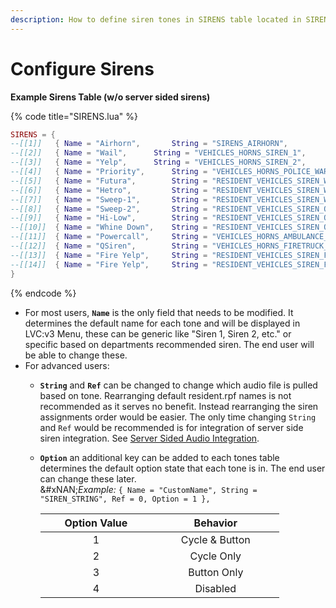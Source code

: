 ```yaml
---
description: How to define siren tones in SIRENS table located in SIRENS.lua.
---
```


# Configure Sirens

**Example Sirens Table (w/o server sided sirens)**

{% code title="SIRENS.lua" %}
```lua
SIRENS = {
--[[1]]	  { Name = "Airhorn", 		String = "SIRENS_AIRHORN", 				Ref = 0 }, --1
--[[2]]	  { Name = "Wail", 		String = "VEHICLES_HORNS_SIREN_1", 			Ref = 0 }, --2
--[[3]]	  { Name = "Yelp", 		String = "VEHICLES_HORNS_SIREN_2",	 		Ref = 0 }, --3
--[[4]]	  { Name = "Priority", 		String = "VEHICLES_HORNS_POLICE_WARNING", 		Ref = 0 }, --4		
--[[5]]	  { Name = "Futura", 		String = "RESIDENT_VEHICLES_SIREN_WAIL_01", 		Ref = 0 }, --5
--[[6]]	  { Name = "Hetro", 		String = "RESIDENT_VEHICLES_SIREN_WAIL_02", 		Ref = 0 }, --6
--[[7]]	  { Name = "Sweep-1", 		String = "RESIDENT_VEHICLES_SIREN_WAIL_03", 		Ref = 0 }, --7
--[[8]]	  { Name = "Sweep-2", 		String = "RESIDENT_VEHICLES_SIREN_QUICK_01", 		Ref = 0 }, --8
--[[9]]	  { Name = "Hi-Low",		String = "RESIDENT_VEHICLES_SIREN_QUICK_02",		Ref = 0 }, --9
--[[10]]  { Name = "Whine Down",	String = "RESIDENT_VEHICLES_SIREN_QUICK_03", 		Ref = 0 }, --10
--[[11]]  { Name = "Powercall", 	String = "VEHICLES_HORNS_AMBULANCE_WARNING", 		Ref = 0 }, --11
--[[12]]  { Name = "QSiren", 		String = "VEHICLES_HORNS_FIRETRUCK_WARNING", 		Ref = 0 }, --12
--[[13]]  { Name = "Fire Yelp", 	String = "RESIDENT_VEHICLES_SIREN_FIRETRUCK_WAIL_01", 	Ref = 0 }, --13
--[[14]]  { Name = "Fire Yelp", 	String = "RESIDENT_VEHICLES_SIREN_FIRETRUCK_QUICK_01", 	Ref = 0 }, --14
}
```
{% endcode %}

* For most users, **`Name`** is the only field that needs to be modified. It determines the default name for each tone and will be displayed in LVC:v3 Menu, these can be generic like "Siren 1, Siren 2, etc." or specific based on departments recommended siren. The end user will be able to change these.
* For advanced users:
  * **`String`** and **`Ref`** can be changed to change which audio file is pulled based on tone. Rearranging default resident.rpf names is not recommended as it serves no benefit. Instead rearranging the siren assignments order would be easier. The only time changing `String` and `Ref` would be recommended is for integration of server side siren integration. See [Server Sided Audio Integration](https://github.com/TrevorBarns/luxart-vehicle-control/wiki/Server-Sided-Audio-Integration).
  *   **`Option`** an additional key can be added to each tones table determines the default option state that each tone is in. The end user can change these later.\
      &#xNAN;_&#x45;xample:_ `{ Name = "CustomName", String = "SIREN_STRING", Ref = 0, Option = 1 },`

      <table><thead><tr><th width="162.70103092783506" align="center">Option Value</th><th width="188" align="center">Behavior</th></tr></thead><tbody><tr><td align="center">1</td><td align="center">Cycle &#x26; Button</td></tr><tr><td align="center">2</td><td align="center">Cycle Only</td></tr><tr><td align="center">3</td><td align="center">Button Only</td></tr><tr><td align="center">4</td><td align="center">Disabled</td></tr></tbody></table>
